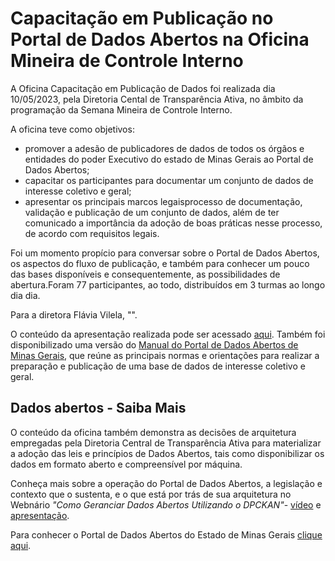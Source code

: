# Capacitação em Publicação no Portal de Dados Abertos na Oficina Mineira de Controle Interno

A Oficina Capacitação em Publicação de Dados foi realizada dia 10/05/2023, pela Diretoria Cental de Transparência Ativa, no âmbito da programação da Semana Mineira de Controle Interno.

A oficina teve como objetivos:

- promover a adesão de publicadores de dados de todos os órgãos e entidades do poder Executivo do estado de Minas Gerais ao Portal de Dados Abertos;
- capacitar os participantes para documentar um conjunto de dados de interesse coletivo e geral;
- apresentar os principais marcos legaisprocesso de documentação, validação e publicação de um conjunto de dados, além de ter comunicado a importância da adoção de boas práticas nesse processo, de acordo com requisitos legais.

Foi um momento propício para conversar sobre o Portal de Dados Abertos, os aspectos do fluxo de publicação, e também para conhecer um pouco das bases disponíveis e consequentemente, as possibilidades de abertura.Foram 77 participantes, ao todo, distribuídos em 3 turmas ao longo dia dia.

Para a diretora Flávia Vilela, "".

O conteúdo da apresentação realizada pode ser acessado [aqui](https://github.com/transparencia-mg/oficina-semana-controle-2023/raw/main/oficina-maio%20(1).pptx). Também foi disponibilizado uma versão do [Manual do Portal de Dados Abertos de Minas Gerais](https://transparencia-mg.github.io/manual-dados-mg/0.1/), que reúne as principais normas e orientações para realizar a preparação e publicação de uma base de dados de interesse coletivo e geral.

## Dados abertos - Saiba Mais

O conteúdo da oficina também demonstra as decisões de arquitetura empregadas pela Diretoria Central de Transparência Ativa para materializar a adoção das leis e princípios de Dados Abertos, tais como disponibilizar os dados em formato aberto e compreensível por máquina.

Conheça mais sobre a operação do Portal de Dados Abertos, a legislação e contexto que o sustenta, e o que está por trás de sua arquitetura no Webnário _"Como Geranciar Dados Abertos Utilizando o DPCKAN"_- [vídeo](https://escoladedados.org/webinar/como-gerenciar-dados-abertos-utilizando-o-dpckan/) e [apresentação](https://transparencia-mg.github.io/reveal.js/presentations/20230328_gerenciar_dados_abertos_com_dpckan/index.html). 

Para conhecer o Portal de Dados Abertos do Estado de Minas Gerais [clique aqui](http://dados.mg.gov.br/).
